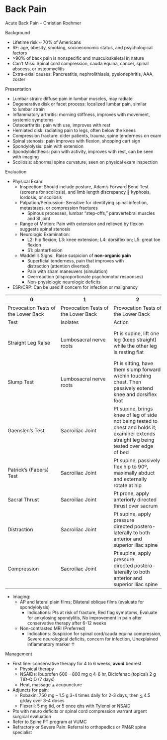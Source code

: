 # Back Pain

Acute Back Pain – Christian Roehmer

Background

-   Lifetime risk \~ 70% of Americans
-   RF: age, obesity, smoking, socioeconomic status, and psychological
    factors
-   \>90% of back pain is nonspecific and musculoskeletal in nature
-   Can’t Miss: Spinal cord compression, cauda equina, cancer, spinal
    abscess, or osteomyelitis
-   Extra-axial causes: Pancreatitis, nephrolithiasis, pyelonephritis,
    AAA, zoster

Presentation

-   Lumbar strain: diffuse pain in lumbar muscles, may radiate
-   Degenerative disk or facet process: localized lumbar pain, similar
    to lumbar strain
-   Inflammatory arthritis: morning stiffness, improves with movement,
    systemic symptoms
-   Osteoarthritis: pain with use, improves with rest
-   Herniated disk: radiating pain to legs, often below the knees
-   Compression fracture: older patients, trauma, spine tenderness on
    exam
-   Spinal stenosis: pain improves with flexion, shopping cart sign
-   Spondylolysis: pain with extension
-   Spondylolisthesis: pain with activity, improves with rest, can be
    seen with imaging
-   Scoliosis: abnormal spine curvature, seen on physical exam
    inspection

Evaluation

-   Physical Exam:
    -   Inspection: Should include posture, Adam’s Forward Bend Test
        (screens for scoliosis), and limb length discrepancy
        
        kyphosis, lordosis, or scoliosis
    -   Palpation/Percussion: Sensitive for identifying spinal
        infection, metastases, or compression fractures
        -   Spinous processes, lumbar “step-offs,” paravertebral muscles
            and SI joint
    -   Range of Motion: Pain with extension and relieved by flexion
        suggests spinal stenosis
    -   Neurologic Examination:
        -   L2: hip flexion; L3: knee extension; L4: dorsiflexion; L5:
            great toe flexion
        -   S1: plantarflexion
    -   Waddell’s Signs:  Raise suspicion of **non-organic pain**
        -   Superficial tenderness, pain that improves with
            distraction (attention diverted)
        -   Pain with sham maneuvers (simulation)
        -   Overreaction (disproportionate psychomotor responses)
        -   Non-physiologic neurologic deficits
-   ESR/CRP: Can be used if concern for infection or malignancy

| 0                                   | 1                                   | 2                                                                                                                                         | 3                                                                                                    |
|-------------------------------------|-------------------------------------|-------------------------------------------------------------------------------------------------------------------------------------------|------------------------------------------------------------------------------------------------------|
| Provocation Tests of the Lower Back | Provocation Tests of the Lower Back | Provocation Tests of the Lower Back                                                                                                       | Provocation Tests of the Lower Back                                                                  |
| Test                                | Isolates                            | Action                                                                                                                                    | Positive if                                                                                          |
| Straight Leg Raise                  | Lumbosacral nerve roots             | Pt is supine, lift one leg (keep straight) while the other leg is resting flat                                                            | Positive for radiculopathy if pt experiences radiating pain to the leg being lifted                  |
| Slump Test                          | Lumbosacral nerve roots             | Pt is sitting, have them slump forward w/chin touching chest. Then passively extend knee and dorsiflex foot                               | Positive for radiculopathy if any of the steps reproduces radicular pain Use with straight leg raise |
| Gaenslen’s Test                     | Sacroiliac Joint                    | Pt supine, brings knee of leg of side not being tested to chest and holds it; examiner extends straight leg being tested over edge of bed | Reproduction of pain deep in upper buttocks                                                          |
| Patrick’s (Fabers) Test             | Sacroiliac Joint                    | Pt supine, passively flex hip to 90º, maximally abduct and externally rotate at hip                                                       | Reproduction of pain deep in upper buttocks                                                          |
| Sacral Thrust                       | Sacroiliac Joint                    | Pt prone, apply anteriorly directed thrust over sacrum                                                                                    | Reproduction of pain deep in upper buttocks                                                          |
| Distraction                         | Sacroiliac Joint                    | Pt supine, apply pressure directed postero-laterally to both anterior and superior iliac spine                                            | Reproduction of pain deep in upper buttocks                                                          |
| Compression                         | Sacroiliac Joint                    | Pt supine, apply pressure directed postero-laterally to both anterior and superior iliac spine                                            | Reproduction of pain deep in upper buttocks                                                          |

-   Imaging:
    -   AP and lateral plain films; Bilateral oblique films (evaluate
        for spondylolysis)
        -   Indications: Pts at risk of fracture, Red flag symptoms,
            Evaluate for ankylosing spondylitis, No improvement in pain
            after conservative therapy after 6-12 weeks
    -   Non-contrasted MRI (Preferred)
        -   Indications: Suspicion for spinal cord/cauda equina
            compression, Severe neurological deficits, concern for
            infection, Unexplained inflammatory marker
            ↑

Management

-   First line: conservative therapy for 4 to 6 weeks, **avoid** bedrest
    -   Physical therapy
    -   NSAIDs: Ibuprofen 600 – 800 mg q 4-6 hr, Diclofenac (topical) 2
        g TID-QID (7 days)
    -   Heat, massage <u>+</u> acupuncture
-   Adjuncts for pain:
    -   Robaxin: 750 mg – 1.5 g 3-4 times daily for 2-3 days, then
        <u>\<</u> 4.5 g/day over 3-4 doses
    -   Flexeril: 5 mg tid, or 5 once qhs with Tylenol or NSAID
-   Pts with neuro deficits or spinal cord compression warrant urgent
    surgical evaluation
-   Refer to Spine PT program at VUMC
-   Refractory or Severe Pain: Referral to orthopedics or PM&R spine
    specialist
